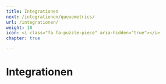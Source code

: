 ```yaml
---
title: Integrationen
next: /integrationen/queuemetrics/
url: /integrationen/
weight: 10
icon: <i class="fa fa-puzzle-piece" aria-hidden="true"></i>
chapter: true

---
```



# Integrationen
